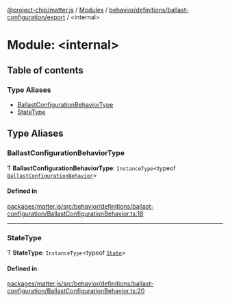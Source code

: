 [@project-chip/matter.js](../README.md) / [Modules](../modules.md) / [behavior/definitions/ballast-configuration/export](behavior_definitions_ballast_configuration_export.md) / \<internal\>

# Module: \<internal\>

## Table of contents

### Type Aliases

- [BallastConfigurationBehaviorType](behavior_definitions_ballast_configuration_export._internal_.md#ballastconfigurationbehaviortype)
- [StateType](behavior_definitions_ballast_configuration_export._internal_.md#statetype)

## Type Aliases

### BallastConfigurationBehaviorType

Ƭ **BallastConfigurationBehaviorType**: `InstanceType`\<typeof [`BallastConfigurationBehavior`](behavior_definitions_ballast_configuration_export.md#ballastconfigurationbehavior)\>

#### Defined in

[packages/matter.js/src/behavior/definitions/ballast-configuration/BallastConfigurationBehavior.ts:18](https://github.com/project-chip/matter.js/blob/0c058ae17fdba4c0b89b8b13c309011d51782299/packages/matter.js/src/behavior/definitions/ballast-configuration/BallastConfigurationBehavior.ts#L18)

___

### StateType

Ƭ **StateType**: `InstanceType`\<typeof [`State`](../classes/behavior_definitions_ballast_configuration_export.BallastConfigurationServer.md#state-1)\>

#### Defined in

[packages/matter.js/src/behavior/definitions/ballast-configuration/BallastConfigurationBehavior.ts:20](https://github.com/project-chip/matter.js/blob/0c058ae17fdba4c0b89b8b13c309011d51782299/packages/matter.js/src/behavior/definitions/ballast-configuration/BallastConfigurationBehavior.ts#L20)
